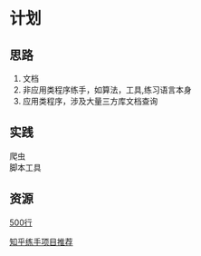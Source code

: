 # 计划

## 思路

1. 文档
2. 非应用类程序练手，如算法，工具,练习语言本身
3. 应用类程序，涉及大量三方库文档查询

## 实践

爬虫  
脚本工具

## 资源


[500行](http://aosabook.org/en/500L/)

[知乎练手项目推荐](https://www.zhihu.com/question/29372574)